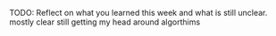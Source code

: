 TODO: Reflect on what you learned this week and what is still unclear.
mostly clear still getting my head around algorthims
